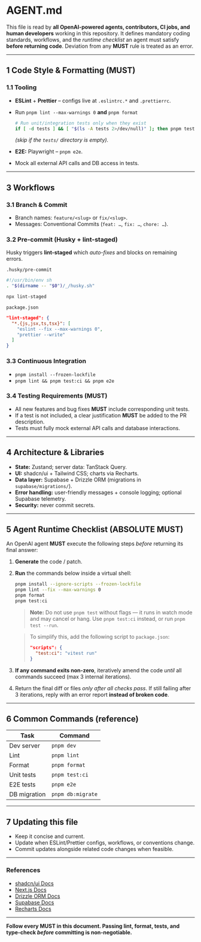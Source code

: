 # AGENT.md

This file is read by **all OpenAI-powered agents, contributors, CI jobs, and human developers** working in this repository. It defines mandatory coding standards, workflows, and the _runtime checklist_ an agent must satisfy **before returning code**. Deviation from any **MUST** rule is treated as an error.

---

## 1 Code Style & Formatting (**MUST**)

### 1.1 Tooling

- **ESLint** + **Prettier** – configs live at `.eslintrc.*` and `.prettierrc`.
- Run `pnpm lint --max-warnings 0` **and** `pnpm format`

  ```bash
  # Run unit/integration tests only when they exist
  if [ -d tests ] && [ "$(ls -A tests 2>/dev/null)" ]; then pnpm test:ci; fi
  ```

  _(skip if the `tests/` directory is empty)._

- **E2E:** Playwright – `pnpm e2e`.
- Mock all external API calls and DB access in tests.

---

## 3 Workflows

### 3.1 Branch & Commit

- Branch names: `feature/<slug>` or `fix/<slug>`.
- Messages: Conventional Commits (`feat: …`, `fix: …`, `chore: …`).

### 3.2 Pre-commit (Husky + lint-staged)

Husky triggers **lint-staged** which _auto-fixes_ and blocks on remaining errors.

`.husky/pre-commit`

```bash
#!/usr/bin/env sh
. "$(dirname -- "$0")/_/husky.sh"

npx lint-staged
```

`package.json`

```json
"lint-staged": {
  "*.{js,jsx,ts,tsx}": [
    "eslint --fix --max-warnings 0",
    "prettier --write"
  ]
}
```

### 3.3 Continuous Integration

- `pnpm install --frozen-lockfile`
- `pnpm lint && pnpm test:ci && pnpm e2e`

### 3.4 Testing Requirements (**MUST**)

- All new features and bug fixes **MUST** include corresponding unit tests.
- If a test is not included, a clear justification **MUST** be added to the PR description.
- Tests must fully mock external API calls and database interactions.

---

## 4 Architecture & Libraries

- **State:** Zustand; server data: TanStack Query.
- **UI:** shadcn/ui + Tailwind CSS; charts via Recharts.
- **Data layer:** Supabase + Drizzle ORM (migrations in `supabase/migrations/`).
- **Error handling:** user-friendly messages + console logging; optional Supabase telemetry.
- **Security:** never commit secrets.

---

## 5 Agent Runtime Checklist (**ABSOLUTE MUST**)

An OpenAI agent **MUST** execute the following steps _before_ returning its final answer:

1. **Generate** the code / patch.

2. **Run** the commands below inside a virtual shell:

   ```bash
   pnpm install --ignore-scripts --frozen-lockfile
   pnpm lint --fix --max-warnings 0
   pnpm format
   pnpm test:ci
   ```

   > **Note:** Do not use `pnpm test` without flags — it runs in watch mode and may cancel or hang. Use `pnpm test:ci` instead, or run `pnpm test --run`.

   > To simplify this, add the following script to `package.json`:
   >
   > ```json
   > "scripts": {
   >   "test:ci": "vitest run"
   > }
   > ```

3. **If any command exits non-zero**, iteratively amend the code _until_ all commands succeed (max 3 internal iterations).

4. Return the final diff or files _only after all checks pass_. If still failing after 3 iterations, reply with an error report **instead of broken code**.

---

## 6 Common Commands (reference)

| Task         | Command           |
| ------------ | ----------------- |
| Dev server   | `pnpm dev`        |
| Lint         | `pnpm lint`       |
| Format       | `pnpm format`     |
| Unit tests   | `pnpm test:ci`    |
| E2E tests    | `pnpm e2e`        |
| DB migration | `pnpm db:migrate` |

---

## 7 Updating this file

- Keep it concise and current.
- Update when ESLint/Prettier configs, workflows, or conventions change.
- Commit updates alongside related code changes when feasible.

---

### References

- [shadcn/ui Docs](https://ui.shadcn.com/)
- [Next.js Docs](https://nextjs.org/docs)
- [Drizzle ORM Docs](https://orm.drizzle.team/docs)
- [Supabase Docs](https://supabase.com/docs)
- [Recharts Docs](https://recharts.org/en-US/guide)

---

**Follow every MUST in this document. Passing lint, format, tests, and type-check _before_ committing is non-negotiable.**
